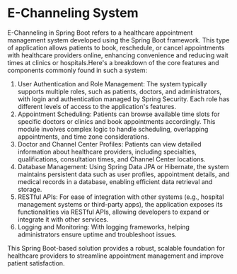 # E-Channeling System

E-Channeling in Spring Boot refers to a healthcare appointment management system developed using the Spring Boot framework. This type of application allows patients to book, reschedule, or cancel appointments with healthcare providers online, enhancing convenience and reducing wait times at clinics or hospitals.Here's a breakdown of the core features and components commonly found in such a system:

1. User Authentication and Role Management: The system typically supports multiple roles, such as patients, doctors, and administrators, with login and authentication managed by Spring Security. Each role has different levels of access to the application's features.
2. Appointment Scheduling: Patients can browse available time slots for specific doctors or clinics and book appointments accordingly. This module involves complex logic to handle scheduling, overlapping appointments, and time zone considerations.
3. Doctor and Channel Center Profiles: Patients can view detailed information about healthcare providers, including specialties, qualifications, consultation times, and Channel Center locations.
4. Database Management: Using Spring Data JPA or Hibernate, the system maintains persistent data such as user profiles, appointment details, and medical records in a database, enabling efficient data retrieval and storage.
5. RESTful APIs: For ease of integration with other systems (e.g., hospital management systems or third-party apps), the application exposes its functionalities via RESTful APIs, allowing developers to expand or integrate it with other services.
6. Logging and Monitoring: With logging frameworks, helping administrators ensure uptime and troubleshoot issues.

This Spring Boot-based solution provides a robust, scalable foundation for healthcare providers to streamline appointment management and improve patient satisfaction.
